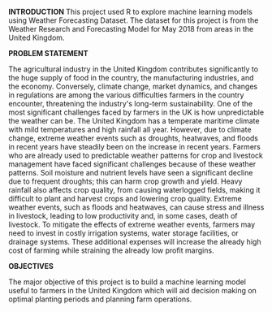 **INTRODUCTION**
This project used R to explore machine learning models using Weather Forecasting Dataset. The dataset for this project is from the Weather Research and Forecasting Model for May 2018 
from areas in the United Kingdom. 

**PROBLEM STATEMENT**

The agricultural industry in the United Kingdom contributes significantly to the huge supply of food 
in the country, the manufacturing industries, and the economy. Conversely, climate change, 
market dynamics, and changes in regulations are among the various difficulties farmers in the 
country encounter, threatening the industry's long-term sustainability. One of the most significant 
challenges faced by farmers in the UK is how unpredictable the weather can be. The United 
Kingdom has a temperate maritime climate with mild temperatures and high rainfall all year. 
However, due to climate change, extreme weather events such as droughts, heatwaves, and 
floods in recent years have steadily been on the increase in recent years. Farmers who are already 
used to predictable weather patterns for crop and livestock management have faced significant 
challenges because of these weather patterns. 
Soil moisture and nutrient levels have seen a significant decline due to frequent droughts; this can 
harm crop growth and yield. Heavy rainfall also affects crop quality, from causing waterlogged 
fields, making it difficult to plant and harvest crops and lowering crop quality. Extreme weather 
events, such as floods and heatwaves, can cause stress and illness in livestock, leading to low 
productivity and, in some cases, death of livestock. To mitigate the effects of extreme weather 
events, farmers may need to invest in costly irrigation systems, water storage facilities, or drainage 
systems. These additional expenses will increase the already high cost of farming while straining
the already low profit margins.

**OBJECTIVES**

The major objective of this project is to build a machine learning model useful to farmers in the 
United Kingdom which will aid decision making on optimal planting periods and planning farm 
operations.

